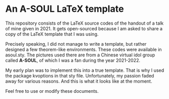 # An A-SOUL LaTeX template

This repository consists of the LaTeX source codes of the handout of a talk
of mine given in 2021. It gets open-sourced because I am asked to share a
copy of the LaTeX template that I was using.

Precisely speaking, I did not manage to write a template, but rather
designed a few theorem-like environments. These codes were available in
asoul.sty. The pictures used there are from a Chinese virtual idol group
called **A-SOUL**, of which I was a fan during the year 2021-2022.

My early plan was to implement this into a true template. That is why I
used the package kvoptions in that sty file. Unfortunately, my passion
faded away for various reasons. And this is what it looks like at the
moment.

Feel free to use or modify these documents. 
